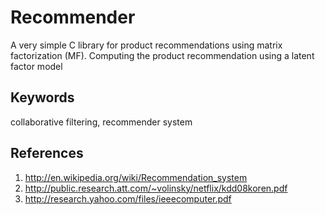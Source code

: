 Recommender
=======================

A very simple C library for product recommendations using matrix factorization (MF).
Computing the product recommendation using a latent factor model

Keywords
--------
collaborative filtering, recommender system

References
--------
1. http://en.wikipedia.org/wiki/Recommendation_system
1. http://public.research.att.com/~volinsky/netflix/kdd08koren.pdf
1. http://research.yahoo.com/files/ieeecomputer.pdf





